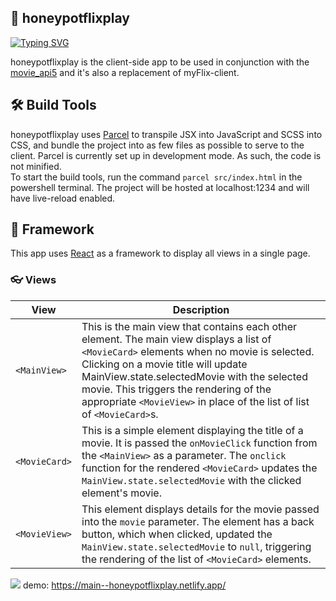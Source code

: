 ## 🎥 honeypotflixplay 


[![Typing SVG](https://readme-typing-svg.herokuapp.com?color=%23D546AB&lines=hello!;thank+you+for+visiting;honeypotflixplay+app+repo)](https://git.io/typing-svg)

honeypotflixplay is the client-side app to be used in conjunction with the [movie_api5](https://xurros.github.io/movie_api5/) and it's also a replacement of myFlix-client.

## 🛠️ Build Tools
honeypotflixplay uses [Parcel](https://parceljs.org/docs/) to transpile JSX into JavaScript and SCSS into CSS, and bundle the project into as few files as possible to serve to the client. Parcel is currently set up in development mode. As such, the code is not minified.  
To start the build tools, run the command `parcel src/index.html` in the powershell terminal. The project will be hosted at localhost:1234 and will have live-reload enabled.

## 🧩 Framework
This app uses [React](https://reactjs.org/docs/getting-started.html) as a framework to display all views in a single page.

### 👓 Views

| View | Description |
| --- | --- |
| `<MainView>` | This is the main view that contains each other element. The main view displays a list of `<MovieCard>` elements when no movie is selected. Clicking on a movie title will update MainView.state.selectedMovie with the selected movie. This triggers the rendering of the appropriate `<MovieView>` in place of the list of list of `<MovieCard>`s. |
| `<MovieCard>` | This is a simple element displaying the title of a movie. It is passed the `onMovieClick` function from the `<MainView>` as a parameter. The `onclick` function for the rendered `<MovieCard>` updates the `MainView.state.selectedMovie` with the clicked element's movie. |
| `<MovieView>` | This element displays details for the movie passed into the `movie` parameter. The element has a back button, which when clicked, updated the `MainView.state.selectedMovie` to `null`, triggering the rendering of the list of `<MovieCard>` elements. |



<img src="https://cdn.dribbble.com/users/767646/screenshots/1940258/media/c5d2d45974fa236ce9c9832575fad324.gif" /> demo: https://main--honeypotflixplay.netlify.app/
